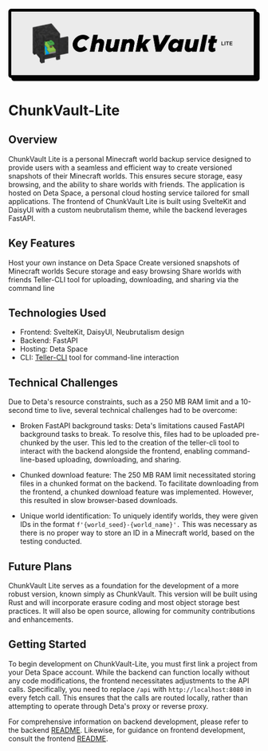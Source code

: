 ![ChunkVault-Lite Logo](/extras/images/chunkvailt-lite-logo.png)

# ChunkVault-Lite

## Overview

ChunkVault Lite is a personal Minecraft world backup service designed to provide users with a seamless and efficient way to create versioned snapshots of their Minecraft worlds. This ensures secure storage, easy browsing, and the ability to share worlds with friends. The application is hosted on Deta Space, a personal cloud hosting service tailored for small applications. The frontend of ChunkVault Lite is built using SvelteKit and DaisyUI with a custom neubrutalism theme, while the backend leverages FastAPI.

## Key Features

Host your own instance on Deta Space
Create versioned snapshots of Minecraft worlds
Secure storage and easy browsing
Share worlds with friends
Teller-CLI tool for uploading, downloading, and sharing via the command line

## Technologies Used

- Frontend: SvelteKit, DaisyUI, Neubrutalism design
- Backend: FastAPI
- Hosting: Deta Space
- CLI: [Teller-CLI](https://github.com/Valink-Solutions/Teller-CLI) tool for command-line interaction

## Technical Challenges

Due to Deta's resource constraints, such as a 250 MB RAM limit and a 10-second time to live, several technical challenges had to be overcome:

- Broken FastAPI background tasks: Deta's limitations caused FastAPI background tasks to break. To resolve this, files had to be uploaded pre-chunked by the user. This led to the creation of the teller-cli tool to interact with the backend alongside the frontend, enabling command-line-based uploading, downloading, and sharing.

- Chunked download feature: The 250 MB RAM limit necessitated storing files in a chunked format on the backend. To facilitate downloading from the frontend, a chunked download feature was implemented. However, this resulted in slow browser-based downloads.

- Unique world identification: To uniquely identify worlds, they were given IDs in the format `f'{world_seed}-{world_name}'.` This was necessary as there is no proper way to store an ID in a Minecraft world, based on the testing conducted.

## Future Plans

ChunkVault Lite serves as a foundation for the development of a more robust version, known simply as ChunkVault. This version will be built using Rust and will incorporate erasure coding and most object storage best practices. It will also be open source, allowing for community contributions and enhancements.

## Getting Started

To begin development on ChunkVault-Lite, you must first link a project from your Deta Space account. While the backend can function locally without any code modifications, the frontend necessitates adjustments to the API calls. Specifically, you need to replace `/api` with `http://localhost:8080` in every fetch call. This ensures that the calls are routed locally, rather than attempting to operate through Deta's proxy or reverse proxy.

For comprehensive information on backend development, please refer to the backend [README](/backend/README.md). Likewise, for guidance on frontend development, consult the frontend [README](/frontend/README.md).
